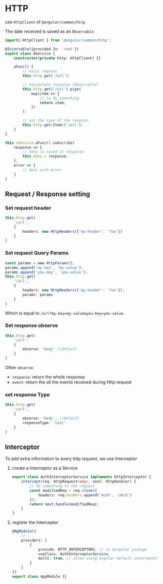 # HTTP

use `HttpClient` of `@angular/common/http`

The date received is saved as an `Observable`

```typescript
import{ HttpClient } from '@angular/common/http';

@Injectable({provided In: 'root'})
export class AService {
    constructor(private http: HttpClient) {}

    aFunc() {
        // basic request
        this.http.get('/url');

        // manipulate response (Observable)
        this.http.get('/url').pipe(
            map(item => {
                // to do something
                return item;
            })
        ):

        // set the type of the respose.
        this.http.get<Item>('/url');
    }
}
```

```typescript
this.aService.aFunc().subscribe(
    response => {
        // data is saved in response
        this.data = response;
    },
    error => {
        // deal with error
    }
)
```

## Request / Response setting

### Set request header

```typescript
this.http.get(
    '/url',
    {
        headers: new HttpHeaders({'my-header': 'foo'})
    }
)
```

### Set request Query Params

```typescript
const params = new HttpParams();
params.append('my-key', 'my-value');
params.append('you-key', 'you-value');
this.http.get(
    '/url',
    {
        headers: new HttpHeaders({'my-header': 'foo'}),
        params: params
    }
)
```

Which is equal to `/url?my-key=my-value&you-key=you-value`.

### Set response observe

```typescript
this.http.get(
    '/url',
    {
        observe: 'body' //default
    }
)
```

Other `observe`:

* `response`: return the whole response
* `event`: return the all the events received during Http request

### set response Type

```typescript
this.http.get(
    '/url',
    {
        observe: 'body', //default
        responseType: 'text'
    }
)
```

## Interceptor

To add extra information to every http request, we use Interceptor

1. create a Interceptor as a Service

    ```typescript
    export class AuthInterceptorService implements HttpInterceptor {
        intercept(req: HttpRequest<any>, next: HttpHandler) {
            // do something to the request
            const modifiedReq = req.clone({
                headers: req.headers.append('Auth', 'abcd')
            });
            return next.handle(modifiedReq);
        }
    }
    ```

2. register the Interceptor

    ```typescript
    @NgModule({
        // ...
        providers: [
            {
                provide: HTTP_INTERCEPTORS, // in @angular package
                useClass: AuthInterceptorService,
                multi: true, // allow using angular default interceptor
            }
        ]
    })
    export class AppModule {}
    ```

